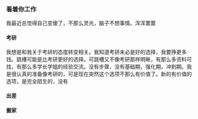 ### 看着你工作

我最近总觉得自己变傻了，不那么灵光，脑子不想事情。浑浑噩噩

#### 考研

我想是和我关于考研的态度转变相关。我知道考研未必是好的选择，我要挣更多钱。跳槽可能是比考研更好的选择。可跳槽又不像考研那样明晰，有那么多资料可找，有那么多学长学姐的经验交流。没有步骤，没有基础期，强化期，冲刺期。我是很认真的准备像考研的，可是现在突然这个选项不那么有价值了。新的有价值的选项，是完全陌生的，没有

#### 出差

#### 搬家

